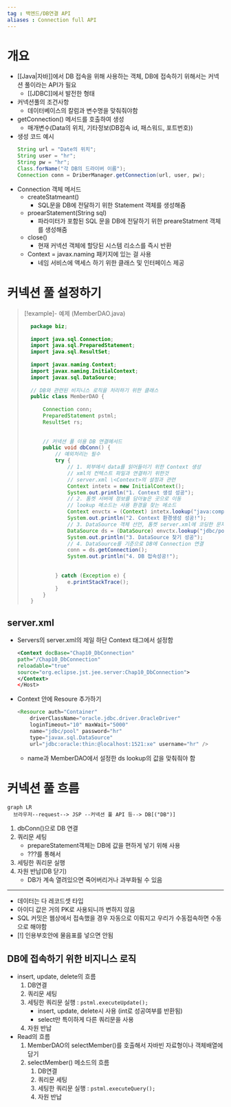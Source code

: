 ```yaml
---
tag : 백엔드/DB연결 API
aliases : Connection full API
---
```

# 개요
- [[Java|자바]]에서 DB 접속을 위해 사용하는 객체, DB에 접속하기 위해서는 커넥션 풀이라는 API가 필요
	- [[JDBC]]에서 발전한 형태
- 커넥션풀의 조건사항
	- 데이터베이스의 칼럼과 변수명을 맞춰줘야함
- getConnection() 메서드를 호출하여 생성
	- 매개변수(Data의 위치, 기타정보(DB접속 id, 패스워드, 포트번호))
- 생성 코드 예시
	```java
	String url = "Date의 위치";
	String user = "hr";
	String pw = "hr";
	Class.forName("각 DB의 드라이버 이름");
	Connection conn = DriberManager.getConnection(url, user, pw);
	```
- Connection 객체 메서드 
	- createStatmeant()
		- SQL문을 DB에 전달하기 위한 Statement 객체를 생성해줌
	- proearStatement(String sql)
		- 파라미터가 포함된 SQL 문을 DB에 전달하기 위한 preareStatment 객체를 생성해줌
	- close()
		- 현재 커넥션 객체에 할당된 시스템 리소스를 즉시 반환
	- Context = javax.naming 패키지에 있는 걸 사용
		- 네임 서비스에 액세스 하기 위한 클래스 및 인터페이스 제공


# 커넥션 풀 설정하기
>[!example]- 예제 (MemberDAO.java)
>```java
> 	package biz;
> 	
> 	import java.sql.Connection;
> 	import java.sql.PreparedStatement;
> 	import java.sql.ResultSet;
> 	
> 	import javax.naming.Context;
> 	import javax.naming.InitialContext;
> 	import javax.sql.DataSource;
> 	
> 	// DB와 관련된 비지니스 로직을 처리하기 위한 클래스
> 	public class MemberDAO {
> 	
> 		Connection conn;
> 		PreparedStatement pstml;
> 		ResultSet rs;
> 		
> 		
> 		// 커넥션 풀 이용 DB 연결메서드
> 		public void dbConn() {
> 			// 예외처리는 필수
> 			try {
> 				// 1. 외부에서 data를 읽어들이기 위한 Context 생성
> 				// xml의 컨텍스트 파일과 연결하기 위한것
> 				// server.xml \<Context>의 설정과 관련
> 				Context intetx = new InitialContext();
> 				System.out.println("1. Context 생성 성공");
> 				// 2. 톰켓 서버에 정보를 담아놓은 곳으로 이동
> 				// lookup 메소드는 사용 환경을 찾는 메소드
> 				Context envctx = (Context) intetx.lookup("java:comp/env"); // 가장 잘 막힘
> 				System.out.println("2. Context 환경생성 성공!");
> 				// 3. DataSource 객체 선언, 톰켓 server.xml에 코딩한 문자열 값
> 				DataSource ds = (DataSource) envctx.lookup("jdbc/pool");
> 				System.out.println("3. DataSource 찾기 성공");
> 				// 4. DataSource를 기준으로 DB에 Connection 연결
> 				conn = ds.getConnection();
> 				System.out.println("4. DB 접속성공!");
> 				
> 				
> 			} catch (Exception e) {
> 				e.printStackTrace();
> 			}
> 		}
> 	}
>```


## server.xml
- Servers의 server.xml의 제일 하단 Context 태그에서 설정함
	```xml
	<Context docBase="Chap10_DbConnection" 
	path="/Chap10_DbConnection" 
	reloadable="true"
	source="org.eclipse.jst.jee.server:Chap10_DbConnection">
	</Context>
	</Host>
	```
- Context 안에 Resoure 추가하기
	```java
	<Resource auth="Container" 
	    driverClassName="oracle.jdbc.driver.OracleDriver"
	    loginTimeout="10" maxWait="5000" 
	    name="jdbc/pool" password="hr"
	    type="javax.sql.DataSource"
	    url="jdbc:oracle:thin:@localhost:1521:xe" username="hr" />
	```
	- name과 MemberDAO에서 설정한 ds lookup의 값을 맞춰줘야 함

# 커넥션 풀 흐름
```mermaid
graph LR
  브라우저--request--> JSP --커넥션 풀 API 등--> DB[("DB")]
```
1. dbConn()으로 DB 연결
2. 쿼리문 세팅
	- prepareStatement객체는 DB에 값을 편하게 넣기 위해 사용
	- ???를 통해서
3. 세팅한 쿼리문 실행
4. 자원 반납(DB 닫기)
	- DB가 계속 열려있으면 죽어버리거나 과부화될 수 있음
---
- 데이터는 다 레코드셋 타입
- 아이디 값은 거의 PK로 사용되니까 변하지 않음
- SQL 커밋은 웹상에서 접속했을 경우 자동으로 이뤄지고 우리가 수동접속하면 수동으로 해야함
- [!] 인용부호안에 물음표를 넣으면 안됨

## DB에 접속하기 위한 비지니스 로직
- insert, update, delete의 흐름
	1. DB연결
	2. 쿼리문 세팅
	3. 세팅한 쿼리문 실행 : `pstml.executeUpdate();`
		- insert, update, delete시 사용 (int로 성공여부를 반환됨)
		- select만 특이하게 다른 쿼리문을 사용
	4. 자원 반납
- Read의 흐름
	1. MemberDAO의 selectMember()를 호출해서 자바빈 자료형이나 객체배열에 담기
	2. selectMember() 메소드의 흐름
		1. DB연결
		2. 쿼리문 세팅
		3. 세팅한 쿼리문 실행 : `pstml.executeQuery();`
		4. 자원 반납

